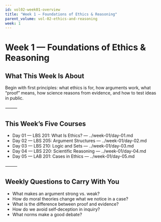 ```yaml
---
id: vol02-week01-overview
title: "Week 1 — Foundations of Ethics & Reasoning"
parent_volume: vol-02-ethics-and-reasoning
week: 1
---
```


# Week 1 — Foundations of Ethics & Reasoning

## What This Week Is About
Begin with first principles: what ethics is for, how arguments work, what “proof” means, how science reasons from evidence, and how to test ideas in public.

⸻

## This Week’s Five Courses
- Day 01 — LBS 201: What Is Ethics? — ../week-01/day-01.md
- Day 02 — LBS 205: Argument Structures — ../week-01/day-02.md
- Day 03 — LBS 210: Logic and Sets — ../week-01/day-03.md
- Day 04 — LBS 220: Scientific Reasoning — ../week-01/day-04.md
- Day 05 — LAB 201: Cases in Ethics — ../week-01/day-05.md

⸻

## Weekly Questions to Carry With You
- What makes an argument strong vs. weak?
- How do moral theories change what we notice in a case?
- What is the difference between proof and evidence?
- How do we avoid self‑deception in inquiry?
- What norms make a good debate?

